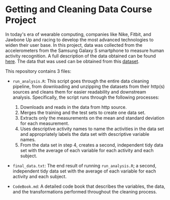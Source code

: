 # Getting and Cleaning Data Course Project

In today's era of wearable computing, companies like Nike, Fitbit, and Jawbone Up and racing to develop the most advanced technologies to widen their user base. In this project, data was collected from the accelerometers from the Samsung Galaxy S smartphone to measure human activity recognition. A full description of the data obtained can be found [here](http://archive.ics.uci.edu/ml/datasets/Human+Activity+Recognition+Using+Smartphones). The data that was used can be obtained from this [dataset](https://d396qusza40orc.cloudfront.net/getdata%2Fprojectfiles%2FUCI%20HAR%20Dataset.zip). 

This repository contains 3 files: 

- `run_analysis.R`: This script goes through the entire data cleaning pipeline, from downloading and unzipping the datasets from their http(s) sources and cleans them for easier readability and downstream analysis. Specifically, the script runs through the following processes:

  1) Downloads and reads in the data from http source.
  2) Merges the training and the test sets to create one data set.
  3) Extracts only the measurements on the mean and standard deviation for each measurement.
  4) Uses descriptive activity names to name the activities in the data set and appropriately labels the data set with descriptive variable names.
  5) From the data set in step 4, creates a second, independent tidy data set with the average of each variable for each activity and each subject.

- `final_data.txt`: The end result of running `run_analysis.R`; a second, independent tidy data set with the average of each variable for each activity and each subject.

- `CodeBook.md`: A detailed code book that describes the variables, the data, and the transformations performed throughout the cleaning process.
